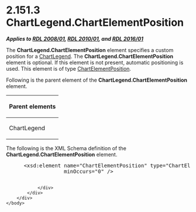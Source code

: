 <html dir="LTR" xmlns:mshelp="http://msdn.microsoft.com/mshelp" xmlns:ddue="http://ddue.schemas.microsoft.com/authoring/2003/5" xmlns:xlink="http://www.w3.org/1999/xlink" xmlns:tool="http://www.microsoft.com/tooltip">
    <head>
        <meta http-equiv="Content-Type" content="text/html; CHARSET=utf-8"></meta>
        <meta name="save" content="history"></meta>
        <title>2.151.3 ChartLegend.ChartElementPosition</title>
        <xml>
            <mshelp:toctitle title="2.151.3 ChartLegend.ChartElementPosition"></mshelp:toctitle>
            <mshelp:rltitle title="[MS-RDL]: ChartLegend.ChartElementPosition"></mshelp:rltitle>
            <mshelp:keyword index="A" term="be5ca042-1ff1-4257-aba1-e374fa03f7c7"></mshelp:keyword>
            <mshelp:attr name="DCSext.ContentType" value="open specification"></mshelp:attr>
            <mshelp:attr name="AssetID" value="be5ca042-1ff1-4257-aba1-e374fa03f7c7"></mshelp:attr>
            <mshelp:attr name="TopicType" value="kbRef"></mshelp:attr>
            <mshelp:attr name="DCSext.Title" value="[MS-RDL]: ChartLegend.ChartElementPosition" />
        </xml>
    </head>
    <body>
        <div id="header">
            <h1 class="heading">2.151.3 ChartLegend.ChartElementPosition</h1>
        </div>
        <div id="mainSection">
            <div id="mainBody">
                <div id="allHistory" class="saveHistory"></div>
                <div id="sectionSection0" class="section" name="collapseableSection">
                    

<p><b><i>Applies to </i></b><a href="1e855f94-4617-47e4-b89e-0856c6cb420f.html"><b><i>RDL 2008/01</i></b></a><b><i>,
</i></b><a href="3428e690-a348-4ec7-8a6a-8efb42d2cdee.html"><b><i>RDL 2010/01</i></b></a><b><i>,
and </i></b><a href="52ce3983-2bfc-4e72-9359-42aaf5fe4509.html"><b><i>RDL 2016/01</i></b></a></p>

<p>The <b>ChartLegend.ChartElementPosition</b> element
specifies a custom position for a <a href="68a0757c-8f1a-42b9-9473-ccedd40029fb.html">ChartLegend</a>. The <b>ChartLegend.ChartElementPosition</b>
element is optional. If this element is not present, automatic positioning is
used. This element is of type <a href="ea978f67-64fd-48c2-af63-ef1752bfedec.html">ChartElementPosition</a>.</p>

<p>Following is the parent element of the <b>ChartLegend.ChartElementPosition</b>
element.</p>

<table>
 <thead>
  <tr>
   <th>
   <p>Parent elements</p>
   </th>
  </tr>
 </thead>
 <tr>
  <td>
  <p>ChartLegend</p>
  </td>
 </tr>
</table>

<p>The following is the XML Schema definition of the <b>ChartLegend.ChartElementPosition</b>
element.</p>

<dl>
<dd>
<div><pre> &lt;xsd:element name=&quot;ChartElementPosition&quot; type=&quot;ChartElementPositionType&quot; 
              minOccurs=&quot;0&quot; /&gt;
  
</pre></div>
</dd></dl>


                </div>
            </div>
        </div>
    </body>
</html>